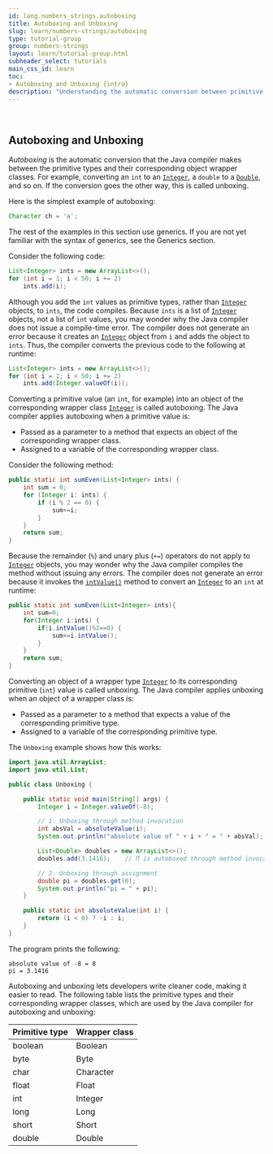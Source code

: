 ```yaml
---
id: lang.numbers_strings.autoboxing
title: Autoboxing and Unboxing
slug: learn/numbers-strings/autoboxing
type: tutorial-group
group: numbers-strings
layout: learn/tutorial-group.html
subheader_select: tutorials
main_css_id: learn
toc:
- Autoboxing and Unboxing {intro}
description: "Understanding the automatic conversion between primitive types and their corresponding wrapper types."
---
```


<a id="intro">&nbsp;</a>
## Autoboxing and Unboxing

_Autoboxing_ is the automatic conversion that the Java compiler makes between the primitive types and their corresponding object wrapper classes. For example, converting an `int` to an [`Integer`](javadoc:Integer), a `double` to a [`Double`](javadoc:Double), and so on. If the conversion goes the other way, this is called unboxing.

Here is the simplest example of autoboxing:

```java
Character ch = 'a';
```

The rest of the examples in this section use generics. If you are not yet familiar with the syntax of generics, see the Generics section.

Consider the following code:

```java
List<Integer> ints = new ArrayList<>();
for (int i = 1; i < 50; i += 2)
    ints.add(i);
```

Although you add the `int` values as primitive types, rather than [`Integer`](javadoc:Integer) objects, to `ints`, the code compiles. Because `ints` is a list of [`Integer`](javadoc:Integer) objects, not a list of `int` values, you may wonder why the Java compiler does not issue a compile-time error. The compiler does not generate an error because it creates an [`Integer`](javadoc:Integer) object from `i` and adds the object to `ints`. Thus, the compiler converts the previous code to the following at runtime:

```java
List<Integer> ints = new ArrayList<>();
for (int i = 1; i < 50; i += 2)
    ints.add(Integer.valueOf(i));
```

Converting a primitive value (an `int`, for example) into an object of the corresponding wrapper class [`Integer`](javadoc:Integer) is called autoboxing. The Java compiler applies autoboxing when a primitive value is:

- Passed as a parameter to a method that expects an object of the corresponding wrapper class.
- Assigned to a variable of the corresponding wrapper class.

Consider the following method:

```java
public static int sumEven(List<Integer> ints) {
    int sum = 0;
    for (Integer i: ints) {
        if (i % 2 == 0) {
            sum+=i;
        }
    }
    return sum;
}
```

Because the remainder (`%`) and unary plus (`+=`) operators do not apply to [`Integer`](javadoc:Integer) objects, you may wonder why the Java compiler compiles the method without issuing any errors. The compiler does not generate an error because it invokes the [`intValue()`](javadoc:Integer.intValue()) method to convert an [`Integer`](javadoc:Integer) to an `int` at runtime:

```java
public static int sumEven(List<Integer> ints){
    int sum=0;
    for(Integer i:ints) {
        if(i.intValue()%2==0) {
            sum+=i.intValue();
        }
    }
    return sum;
}
```

Converting an object of a wrapper type [`Integer`](javadoc:Integer) to its corresponding primitive (`int`) value is called unboxing. The Java compiler applies unboxing when an object of a wrapper class is:

- Passed as a parameter to a method that expects a value of the corresponding primitive type.
- Assigned to a variable of the corresponding primitive type.

The `Unboxing` example shows how this works:

```java
import java.util.ArrayList;
import java.util.List;

public class Unboxing {

    public static void main(String[] args) {
        Integer i = Integer.valueOf(-8);

        // 1. Unboxing through method invocation
        int absVal = absoluteValue(i);
        System.out.println("absolute value of " + i + " = " + absVal);

        List<Double> doubles = new ArrayList<>();
        doubles.add(3.1416);    // Π is autoboxed through method invocation.

        // 2. Unboxing through assignment
        double pi = doubles.get(0);
        System.out.println("pi = " + pi);
    }

    public static int absoluteValue(int i) {
        return (i < 0) ? -i : i;
    }
}
```

The program prints the following:

```shell
absolute value of -8 = 8
pi = 3.1416
```

Autoboxing and unboxing lets developers write cleaner code, making it easier to read. The following table lists the primitive types and their corresponding wrapper classes, which are used by the Java compiler for autoboxing and unboxing:

| Primitive type | Wrapper class |
| -------------- | ------------- |
| boolean        | Boolean       |
| byte           | Byte          |
| char           | Character     |
| float          | Float         |
| int            | Integer       |
| long           | Long          |
| short          | Short         |
| double         | Double        |
